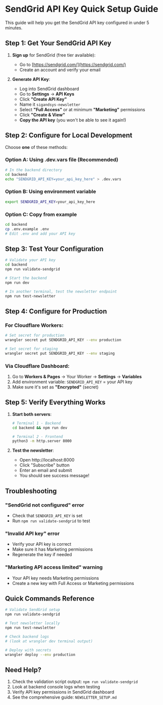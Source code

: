 # SendGrid API Key Quick Setup Guide

This guide will help you get the SendGrid API key configured in under 5 minutes.

## Step 1: Get Your SendGrid API Key

1. **Sign up** for SendGrid (free tier available):
   - Go to [https://sendgrid.com/](https://sendgrid.com/)
   - Create an account and verify your email

2. **Generate API Key**:
   - Log into SendGrid dashboard
   - Go to **Settings** → **API Keys** 
   - Click **"Create API Key"**
   - Name it `sigandsys-newsletter`
   - Select **"Full Access"** or at minimum **"Marketing"** permissions
   - Click **"Create & View"**
   - **Copy the API key** (you won't be able to see it again!)

## Step 2: Configure for Local Development

Choose **one** of these methods:

### Option A: Using .dev.vars file (Recommended)
```bash
# In the backend directory
cd backend
echo "SENDGRID_API_KEY=your_api_key_here" > .dev.vars
```

### Option B: Using environment variable
```bash
export SENDGRID_API_KEY=your_api_key_here
```

### Option C: Copy from example
```bash
cd backend
cp .env.example .env
# Edit .env and add your API key
```

## Step 3: Test Your Configuration

```bash
# Validate your API key
cd backend
npm run validate-sendgrid

# Start the backend
npm run dev

# In another terminal, test the newsletter endpoint
npm run test-newsletter
```

## Step 4: Configure for Production

### For Cloudflare Workers:
```bash
# Set secret for production
wrangler secret put SENDGRID_API_KEY --env production

# Set secret for staging  
wrangler secret put SENDGRID_API_KEY --env staging
```

### Via Cloudflare Dashboard:
1. Go to **Workers & Pages** → Your Worker → **Settings** → **Variables**
2. Add environment variable: `SENDGRID_API_KEY` = your API key
3. Make sure it's set as **"Encrypted"** (secret)

## Step 5: Verify Everything Works

1. **Start both servers**:
   ```bash
   # Terminal 1 - Backend
   cd backend && npm run dev
   
   # Terminal 2 - Frontend  
   python3 -m http.server 8000
   ```

2. **Test the newsletter**:
   - Open http://localhost:8000
   - Click "Subscribe" button
   - Enter an email and submit
   - You should see success message!

## Troubleshooting

### "SendGrid not configured" error
- Check that `SENDGRID_API_KEY` is set
- Run `npm run validate-sendgrid` to test

### "Invalid API key" error  
- Verify your API key is correct
- Make sure it has Marketing permissions
- Regenerate the key if needed

### "Marketing API access limited" warning
- Your API key needs Marketing permissions
- Create a new key with Full Access or Marketing permissions

## Quick Commands Reference

```bash
# Validate SendGrid setup
npm run validate-sendgrid

# Test newsletter locally
npm run test-newsletter  

# Check backend logs
# (look at wrangler dev terminal output)

# Deploy with secrets
wrangler deploy --env production
```

## Need Help?

1. Check the validation script output: `npm run validate-sendgrid`
2. Look at backend console logs when testing
3. Verify API key permissions in SendGrid dashboard
4. See the comprehensive guide: `NEWSLETTER_SETUP.md`